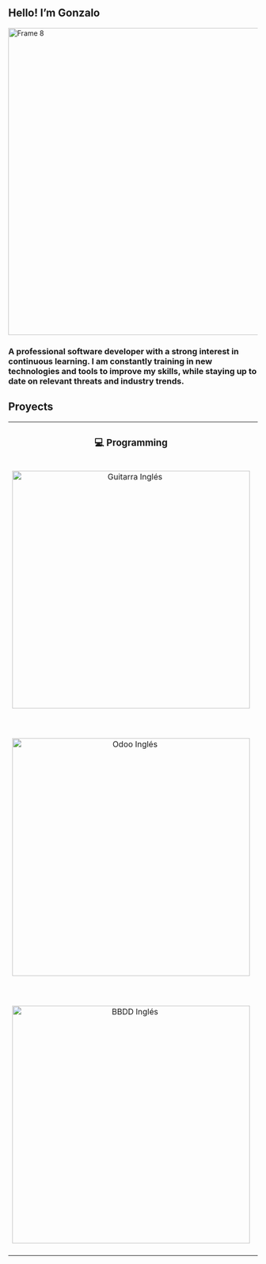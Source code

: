 ## Hello! I’m Gonzalo

<img width="2214" height="620" alt="Frame 8" src="https://github.com/user-attachments/assets/5ffee139-1ade-400d-9108-4779bda40e47" />

### A professional software developer with a strong interest in continuous learning. I am constantly training in new technologies and tools to improve my skills, while staying up to date on relevant threats and industry trends.

## Proyects
<table border="0" cellspacing="0" cellpadding="0">
<tr>
<td align="center" width="50%" valign="top">

### 💻 Programming
<a href="https://github.com/Gonzalo-Pascual/DAM/tree/main/TFG">
<img src="https://github.com/user-attachments/assets/d9285552-a88e-4ca0-93cc-00e44c6c8699" width="480" style="margin: 20 0;" alt="Guitarra Inglés">
</a><br><br>

<a href="https://github.com/Gonzalo-Pascual/DAM/tree/main/SGE/Odoo-GonzaloPascualRomero">
<img src="https://github.com/user-attachments/assets/f00d1eb4-3beb-4a6e-9d6c-61949016e82e" width="480" style="margin: 20 0;" alt="Odoo Inglés">
</a><br><br>

<a href="https://github.com/Gonzalo-Pascual/DAM/tree/main/Acceso%20a%20Datos/FinalBBDD-Hibernate_GonzaloPascualRomero">
<img src="https://github.com/user-attachments/assets/58fa81e2-8ad0-4c72-8200-cb5c49930e2a" width="480" style="margin: 20 0;" alt="BBDD Inglés">
</a>

</td>
<td align="center" width="50%" valign="top">

### 🔐 Cybersecurity
<a href="https://github.com/Gonzalo-Pascual/Ciberseguridad/tree/main/Hacking%20%C3%89tico/Pentesting">
<img src="https://github.com/user-attachments/assets/c668c699-0e28-43b3-8440-644b6382f83d" width="480" style="margin: 20 0;" alt="Hacking Ético">
</a><br><br>

<a href="https://github.com/Gonzalo-Pascual/Ciberseguridad/tree/main/Hacking%20%C3%89tico/Practicas">
<img src="https://github.com/user-attachments/assets/b15be905-27fb-408c-a4cd-75fd78437002" width="480" style="margin: 20 0;" alt="Atenea Inglés">
</a><br><br>

<a href="https://github.com/Gonzalo-Pascual/Ciberseguridad/tree/main/Incidentes%20de%20ciberseguridad">
<img src="https://github.com/user-attachments/assets/4f1ab725-c5e2-48dc-96f6-a26f7a2dfdfc" width="480" style="margin: 20 0;" alt="Phishing Inglés">
</a>

</td>
</tr>
</table>




